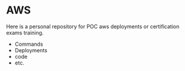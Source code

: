# AWS
Here is a personal repository for POC aws deployments or certification exams training.

* Commands
* Deployments
* code
* etc.
